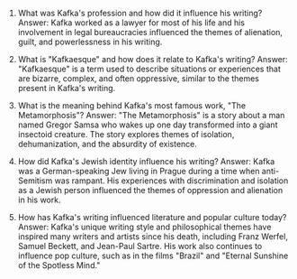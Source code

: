 1. What was Kafka's profession and how did it influence his writing?
Answer: Kafka worked as a lawyer for most of his life and his involvement in legal bureaucracies influenced the themes of alienation, guilt, and powerlessness in his writing.

2. What is "Kafkaesque" and how does it relate to Kafka's writing?
Answer: "Kafkaesque" is a term used to describe situations or experiences that are bizarre, complex, and often oppressive, similar to the themes present in Kafka's writing.

3. What is the meaning behind Kafka's most famous work, "The Metamorphosis"?
Answer: "The Metamorphosis" is a story about a man named Gregor Samsa who wakes up one day transformed into a giant insectoid creature. The story explores themes of isolation, dehumanization, and the absurdity of existence.

4. How did Kafka's Jewish identity influence his writing?
Answer: Kafka was a German-speaking Jew living in Prague during a time when anti-Semitism was rampant. His experiences with discrimination and isolation as a Jewish person influenced the themes of oppression and alienation in his work.

5. How has Kafka's writing influenced literature and popular culture today?
Answer: Kafka's unique writing style and philosophical themes have inspired many writers and artists since his death, including Franz Werfel, Samuel Beckett, and Jean-Paul Sartre. His work also continues to influence pop culture, such as in the films "Brazil" and "Eternal Sunshine of the Spotless Mind."